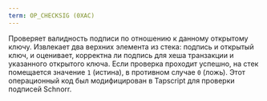 ```yaml
---
term: OP_CHECKSIG (0XAC)
---
```


Проверяет валидность подписи по отношению к данному открытому ключу. Извлекает два верхних элемента из стека: подпись и открытый ключ, и оценивает, корректна ли подпись для хеша транзакции и указанного открытого ключа. Если проверка проходит успешно, на стек помещается значение `1` (истина), в противном случае `0` (ложь). Этот операционный код был модифицирован в Tapscript для проверки подписей Schnorr.